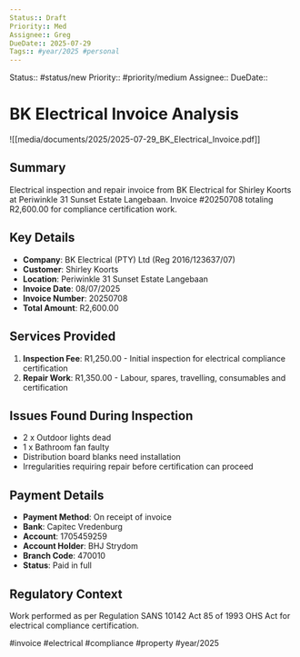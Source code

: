 ```yaml
---
Status:: Draft
Priority:: Med
Assignee:: Greg
DueDate:: 2025-07-29
Tags:: #year/2025 #personal
---
```


Status:: #status/new
Priority:: #priority/medium
Assignee::
DueDate::

# BK Electrical Invoice Analysis

![[media/documents/2025/2025-07-29_BK_Electrical_Invoice.pdf]]

## Summary
Electrical inspection and repair invoice from BK Electrical for Shirley Koorts at Periwinkle 31 Sunset Estate Langebaan. Invoice #20250708 totaling R2,600.00 for compliance certification work.

## Key Details
- **Company**: BK Electrical (PTY) Ltd (Reg 2016/123637/07)
- **Customer**: Shirley Koorts
- **Location**: Periwinkle 31 Sunset Estate Langebaan
- **Invoice Date**: 08/07/2025
- **Invoice Number**: 20250708
- **Total Amount**: R2,600.00

## Services Provided
1. **Inspection Fee**: R1,250.00 - Initial inspection for electrical compliance certification
2. **Repair Work**: R1,350.00 - Labour, spares, travelling, consumables and certification

## Issues Found During Inspection
- 2 x Outdoor lights dead
- 1 x Bathroom fan faulty  
- Distribution board blanks need installation
- Irregularities requiring repair before certification can proceed

## Payment Details
- **Payment Method**: On receipt of invoice
- **Bank**: Capitec Vredenburg
- **Account**: 1705459259
- **Account Holder**: BHJ Strydom
- **Branch Code**: 470010
- **Status**: Paid in full

## Regulatory Context
Work performed as per Regulation SANS 10142 Act 85 of 1993 OHS Act for electrical compliance certification.

#invoice #electrical #compliance #property #year/2025